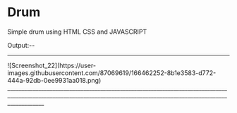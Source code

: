 # Drum
Simple drum using HTML CSS and JAVASCRIPT

Output:--
_________________________________________________________________________________________________________________________________________________________________________
<div>
![Screenshot_22](https://user-images.githubusercontent.com/87069619/166462252-8b1e3583-d772-444a-92db-0ee9931aa018.png)
</div>
_________________________________________________________________________________________________________________________________________________________________________










